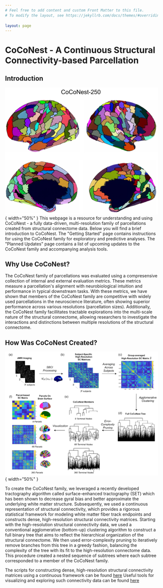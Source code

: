 ```yaml
---
# Feel free to add content and custom Front Matter to this file.
# To modify the layout, see https://jekyllrb.com/docs/themes/#overriding-theme-defaults

layout: page    
---
```


# CoCoNest - A Continuous Structural Connectivity-based Parcellation

## Introduction 

![Visualization the CoCoNest member with 250 parcels.](imgs/coconest_250.jpg){ width="50%" }
This webpage is a resource for understanding and using CoCoNest - a fully data-driven, multi-resolution family of parcellations created from structural connectome data. Below you will find a brief introduction to CoCoNest. The "Getting Started" page contains instructions for using the CoCoNest family for exploratory and predictive analyses. The "Planned Updates" page contains a list of upcoming updates to the CoCoNest family and accompanying analysis tools.  


## Why Use CoCoNest? 

The CoCoNest family of parcellations was evaluated using a compresensive collection of internal and external evaluation metrics. These metrics measure a parcellation's alignment with neurobiological intuition and performance in typical downstream tasks. With these metrics, we have shown that members of the CoCoNest family are competitive with widely used parcellations in the neuroscience literature, often showing superior performance across various resolutions (parcellation sizes). Additionally, the CoCoNest family facillitates tractable explorations into the multi-scale nature of the structural connectome, allowing researchers to investigate the interactions and distinctions between multiple resolutions of the structural connectome.  

## How Was CoCoNest Created?

![Visualization of the pipeline used to create the CoCoNest family.](imgs/parc_pipeline.jpg){ width="50%" }

To create the CoCoNest family, we leveraged a recently developed tractography algorithm called surface-enhanced tractography (SET) which has been shown to decrease gyral bias and better approximate the underlying white matter structure. Subsequently, we used a continuous representation of structural connectivity, which provides a rigorous statistical framework for modeling white matter fiber track endpoints and constructs dense, high-resolution structural connectivity matrices. Starting with the high-resolution structural connectivity data, we used a conventional agglomerative (bottom-up) clustering algorithm to construct a full binary tree that aims to reflect the hierarchical organization of the structural connectome. We then used error-complexity pruning to iteratively remove branches from this tree in a greedy fashion, balancing the complexity of the tree with its fit to the high-resolution connectome data. This procedure created a nested sequence of subtrees where each subtree corresponded to a member of the CoCoNest family.

The scripts for constructing dense, high-resolution structural connectivity matrices using a continuous framework can be found [here](https://github.com/sbci-brain/SBCI_Pipeline)
Useful tools for visualizing and exploring such connectivity data can be found [here]( https://github.com/sbci-brain/SBCI_Toolkit)


